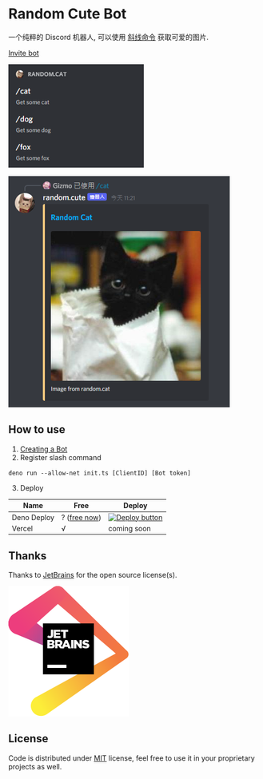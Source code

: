 # Random Cute Bot

一个纯粹的 Discord 机器人, 可以使用 [斜线命令](https://discord.com/developers/docs/interactions/application-commands) 获取可爱的图片.

[Invite bot](https://discord.com/api/oauth2/authorize?client_id=905952658219733012&scope=applications.commands)

![Screenshot1](images/screenshot1.png)

![Screenshot1](images/screenshot2.png)

## How to use

1. [Creating a Bot](https://discordpy.readthedocs.io/en/stable/discord.html)
2. Register slash command

```shell
deno run --allow-net init.ts [ClientID] [Bot token]
```

3. Deploy

  | Name | Free | Deploy |
  | ---- | ---- | ---- |
  | Deno Deploy | ? ([free now](https://deno.com/deploy/docs/pricing-and-limits/)) | [![Deploy button](https://deno.com/deno-deploy-button.svg)](https://dash.deno.com/new?url=https://raw.githubusercontent.com/GizmoOAO/random-cute-bot/main/random-cute.ts&env=DISCORD_PUBLIC_KEY) |
  | Vercel | √ | coming soon |

## Thanks

Thanks to [JetBrains](https://jb.gg/OpenSource) for the open source license(s).

[![JetBrains Logo](https://raw.githubusercontent.com/project-vrcat/VRChatConfigurationEditor/main/images/jetbrains.svg)](https://jb.gg/OpenSource)

## License

Code is distributed under [MIT](./LICENSE) license, feel free to use it in your proprietary projects as well.
